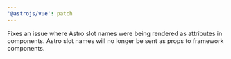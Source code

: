 ```yaml
---
'@astrojs/vue': patch
---
```


Fixes an issue where Astro slot names were being rendered as attributes in components. Astro slot names will no longer be sent as props to framework components.
